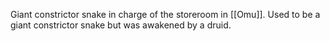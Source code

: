 Giant constrictor snake in charge of the storeroom in [[Omu]]. Used to be a giant constrictor snake but was awakened by a druid.